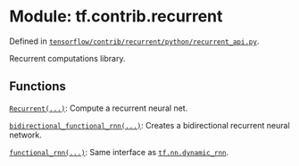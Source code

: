 <div itemscope itemtype="http://developers.google.com/ReferenceObject">
<meta itemprop="name" content="tf.contrib.recurrent" />
<meta itemprop="path" content="Stable" />
</div>

# Module: tf.contrib.recurrent



Defined in [`tensorflow/contrib/recurrent/python/recurrent_api.py`](/code/stable/tensorflow/contrib/recurrent/python/recurrent_api.py).

Recurrent computations library.

## Functions

[`Recurrent(...)`](../../tf/contrib/recurrent/Recurrent.md): Compute a recurrent neural net.

[`bidirectional_functional_rnn(...)`](../../tf/contrib/recurrent/bidirectional_functional_rnn.md): Creates a bidirectional recurrent neural network.

[`functional_rnn(...)`](../../tf/contrib/recurrent/functional_rnn.md): Same interface as <a href="../../tf/nn/dynamic_rnn.md"><code>tf.nn.dynamic_rnn</code></a>.

